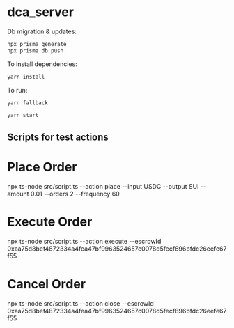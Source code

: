 # dca_server

Db migration & updates:
```bash
npx prisma generate
npx prisma db push
```

To install dependencies:

```bash
yarn install
```

To run:

```bash
yarn fallback
```

```bash
yarn start
```

## Scripts for test actions

# Place Order
npx ts-node src/script.ts --action place --input USDC --output SUI --amount 0.01 --orders 2 --frequency 60

# Execute Order
npx ts-node src/script.ts --action execute --escrowId 0xaa75d8bef4872334a4fea47bf9963524657c0078d5fecf896bfdc26eefe67f55

# Cancel Order
npx ts-node src/script.ts --action close --escrowId 0xaa75d8bef4872334a4fea47bf9963524657c0078d5fecf896bfdc26eefe67f55